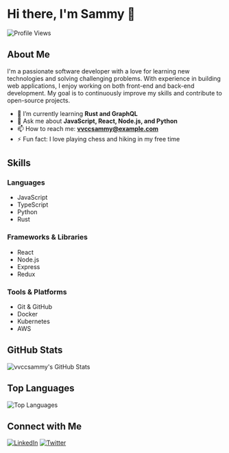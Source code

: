 
# Hi there, I'm Sammy 👋

![Profile Views](https://komarev.com/ghpvc/?username=vvccsammy&color=blueviolet)

## About Me

I'm a passionate software developer with a love for learning new technologies and solving challenging problems. With experience in building web applications, I enjoy working on both front-end and back-end development. My goal is to continuously improve my skills and contribute to open-source projects.

- 🌱 I’m currently learning **Rust and GraphQL**
- 💬 Ask me about **JavaScript, React, Node.js, and Python**
- 📫 How to reach me: **vvccsammy@example.com**
- ⚡ Fun fact: I love playing chess and hiking in my free time

## Skills

### Languages
- JavaScript
- TypeScript
- Python
- Rust

### Frameworks & Libraries
- React
- Node.js
- Express
- Redux

### Tools & Platforms
- Git & GitHub
- Docker
- Kubernetes
- AWS

## GitHub Stats

![vvccsammy's GitHub Stats](https://github-readme-stats.vercel.app/api?username=vvccsammy&show_icons=true&theme=radical)

## Top Languages

![Top Languages](https://github-readme-stats.vercel.app/api/top-langs/?username=vvccsammy&layout=compact&theme=radical)

## Connect with Me

[![LinkedIn](https://img.shields.io/badge/LinkedIn-blue?style=for-the-badge&logo=linkedin)](https://linkedin.com/in/vvccsammy)
[![Twitter](https://img.shields.io/badge/Twitter-1DA1F2?style=for-the-badge&logo=twitter&logoColor=white)](https://twitter.com/vvccsammy)

